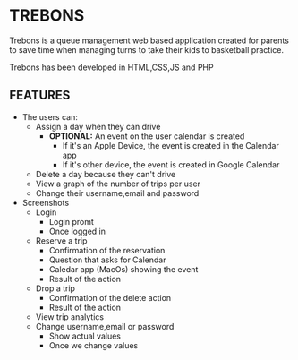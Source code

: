 <h1>TREBONS</h1>
<p>
     Trebons is a queue management web based application created for parents to save time when managing turns to take their kids to basketball practice.
</p>
<p>
     Trebons has been developed in HTML,CSS,JS and PHP
</p>

<h2>FEATURES</h2>

<p>


- The users can:
     - Assign a day when they can drive
          - **OPTIONAL:** An event on the user calendar is created
               - If it's an Apple Device, the event is created in the Calendar app
               - If it's other device, the event is created in Google Calendar
     - Delete a day because they can't drive
     - View a graph of the number of trips per user
     - Change their username,email and password
- Screenshots
     - Login
          - Login promt
          - Once logged in
     - Reserve a trip
          - Confirmation of the reservation
          - Question that asks for Calendar
          - Caledar app (MacOs) showing the event
          - Result of the action
     - Drop a trip
          - Confirmation of the delete action
          - Result of the action
     - View trip analytics
     - Change username,email or password
          - Show actual values
          - Once we change values
</p>
